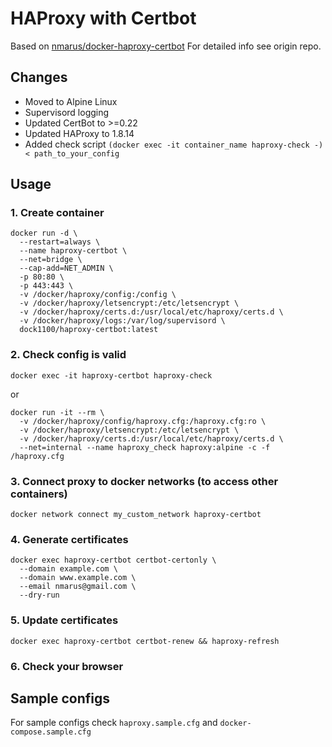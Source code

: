 # HAProxy with Certbot
Based on [nmarus/docker-haproxy-certbot](https://github.com/nmarus/docker-haproxy-certbot)
For detailed info see origin repo.

## Changes
* Moved to Alpine Linux
* Supervisord logging
* Updated CertBot to >=0.22
* Updated HAProxy to 1.8.14
* Added check script ```(docker exec -it container_name haproxy-check -) < path_to_your_config```

## Usage

### 1. Create container
```
docker run -d \
  --restart=always \
  --name haproxy-certbot \
  --net=bridge \
  --cap-add=NET_ADMIN \
  -p 80:80 \
  -p 443:443 \
  -v /docker/haproxy/config:/config \
  -v /docker/haproxy/letsencrypt:/etc/letsencrypt \
  -v /docker/haproxy/certs.d:/usr/local/etc/haproxy/certs.d \
  -v /docker/haproxy/logs:/var/log/supervisord \
  dock1100/haproxy-certbot:latest
```

### 2. Check config is valid
```
docker exec -it haproxy-certbot haproxy-check
```
or
```
docker run -it --rm \
  -v /docker/haproxy/config/haproxy.cfg:/haproxy.cfg:ro \
  -v /docker/haproxy/letsencrypt:/etc/letsencrypt \
  -v /docker/haproxy/certs.d:/usr/local/etc/haproxy/certs.d \
  --net=internal --name haproxy_check haproxy:alpine -c -f /haproxy.cfg
```

### 3. Connect proxy to docker networks (to access other containers)
```
docker network connect my_custom_network haproxy-certbot
```

### 4. Generate certificates
```
docker exec haproxy-certbot certbot-certonly \
  --domain example.com \
  --domain www.example.com \
  --email nmarus@gmail.com \
  --dry-run
```

### 5. Update certificates
```
docker exec haproxy-certbot certbot-renew && haproxy-refresh
```

### 6. Check your browser

## Sample configs
For sample configs check `haproxy.sample.cfg` and `docker-compose.sample.cfg`